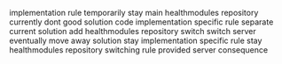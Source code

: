 implementation rule temporarily stay main healthmodules repository currently dont good solution code implementation specific rule separate current solution add healthmodules repository switch switch server eventually move away solution stay implementation specific rule stay healthmodules repository switching rule provided server consequence